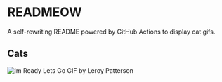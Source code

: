 # READMEOW

A self-rewriting README powered by GitHub Actions to display cat gifs.

## Cats

![Im Ready Lets Go GIF by Leroy Patterson](https://media0.giphy.com/media/CjmvTCZf2U3p09Cn0h/200.gif?cid=9acd02da44u32j43j4wibej6r7ltulbt9m22llos12weypnv&ep=v1_gifs_search&rid=200.gif&ct=g)
